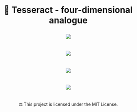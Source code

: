 # <p align="center">  🧊 Tesseract - four-dimensional analogue </p>


<p align="center"> 
 <img src="https://user-images.githubusercontent.com/113218619/235282961-b85e69fe-6d0f-4b7e-aeb0-bc7171fa3eb8.gif" />
 
#

<p align="center"> 
 <img src="https://user-images.githubusercontent.com/113218619/235283420-3c655c06-0ec5-4792-ba85-b566d3af706f.png" />

#
<p align="center"> 
 <img src="https://user-images.githubusercontent.com/113218619/235283209-286d481d-47f5-47e3-be81-c3ddab0cd93a.png"  />
 
#

<p align="center"> 
<img src="https://user-images.githubusercontent.com/113218619/235283271-e9452b16-c298-4f3d-aa26-2a11fd0a9811.png" />

#

<p align="center"> ⚖︎ This project is licensed under the MIT License.


 





